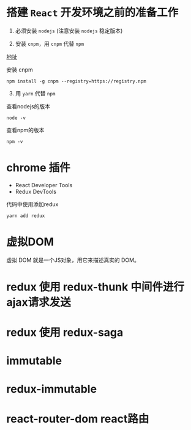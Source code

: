 
# 搭建 `React` 开发环境之前的准备工作

1. 必须安装 `nodejs` (注意安装 `nodejs` 稳定版本)


2. 安装 `cnpm`，用 `cnpm` 代替 `npm`

[地址](http://npm.taobao.org/)

安装 cnpm

```
npm install -g cnpm --registry=https://registry.npm
```

3. 用 `yarn` 代替 `npm`






查看nodejs的版本

```
node -v
```

查看npm的版本

```
npm -v
```



# chrome 插件

- React Developer Tools
- Redux DevTools


代码中使用添加redux

```
yarn add redux
```

# 虚拟DOM

虚拟 DOM 就是一个JS对象，用它来描述真实的 DOM。


# redux 使用 redux-thunk 中间件进行ajax请求发送

# redux 使用 redux-saga

# immutable
# redux-immutable
# react-router-dom react路由